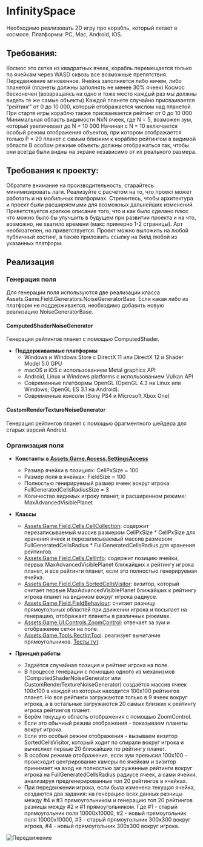 # InfinitySpace

Необходимо реализовать 2D игру про корабль, который летает в космосе. Платформы: PC, Mac, Android, iOS.

## Требования:
Космос это сетка из квадратных ячеек, корабль перемещается только по ячейкам через WASD сквозь все возможные препятствия. Передвижение мгновенное.
Ячейка заполняется либо ничем, либо планетой (планеты должны заполнять не менее 30% ячеек)
Космос бесконечен (возвращаясь на одно и тоже место каждый раз мы должны видеть те же самые объекты)
Каждой планете случайно присваивается “рейтинг” от 0 до 10 000, который отображается числом над планетой. При старте игры кораблю также присваивается рейтинг от 0 до 10 000
Минимальная область видимости NxN ячеек, где N = 5, возможен зум, который увеличивает до N = 10 000
Начиная с N = 10 включается особый режим отображения объектов, при котором отображается только P = 20 планет с самым близким к кораблю рейтингом в видимой области
В особом режиме объекты должны отображаться так, чтобы они всегда были видны на экране независимо от их реального размера.

## Требования к проекту:
Обратите внимание на производительность, старайтесь минимизировать лаги. Реализуйте с расчетом на то, что проект может работать и на мобильных платформах.
Стремитесь, чтобы архитектура и проект были расширяемыми для возможных дальнейших изменений.
Приветствуется краткое описание того, что и как было сделано плюс что можно было бы улучшить в будущем при развитии проекта и на что, возможно, не хватило времени (макс примерно 1-2 страницы).
Арт необязателен, но приветствуется.
Проект можно выложить на любой публичный хостинг, а также приложить ссылку на билд любой из указанных платформ.

## Реализация

### Генерация поля

Для генерации поля используются две реализации класса Assets.Game.Field.Generators.NoiseGeneratorBase. Если какая либо из платформ не поддерживается, необходимо добавить новую реализацию NoiseGeneratorBase.

#### ComputedShaderNoiseGenerator
Генерация рейтингов планет с помощью ComputedShader.

* **Поддерживаемые платформы**
    * Windows и Windows Store с DirectX 11 или DirectX 12 и Shader Model 5.0 GPU
    * macOS и iOS с использованием Metal graphics API
    * Android, Linux и Windows platforms с использованием Vulkan API
    * Современные платформы OpenGL (OpenGL 4.3 на Linux или Windows; OpenGL ES 3.1 на Android).
    * Современные консоли (Sony PS4 и Microsoft Xbox One)

#### CustomRenderTextureNoiseGenerator
Генерация рейтингов планет с помощью фрагментного шейдера для старых версий Android.

### Организация поля

* **Константы в [Assets.Game.Access.SettingsAccess](https://github.com/fornetjob/InfinitySpace/blob/master/InfinitySpace/Assets/Game/Access/SettingsAccess.cs)**
    * Размер ячейки в позициях: CellPxSize = 100
    * Размер поля в ячейках: FieldSize = 100
    * Полностью генирируемый размер ячеек вокруг игрока: FullGeneratedCellsRadiusSize = 3
    * Количество видимых игроку планет, в расширенном режиме: MaxAdvancedVisiblePlanet

* **Классы**
    * [Assets.Game.Field.Cells.CellCollection](https://github.com/fornetjob/InfinitySpace/blob/master/InfinitySpace/Assets/Game/Field/Cells/CellCollection.cs): содержит перезаписываемый массив размером CellPxSize * CellPxSize для хранения ячеек и перезаписываемый массив размером FullGeneratedCellsRadius * FullGeneratedCellsRadius для хранения рейтингов.
    * [Assets.Game.Field.Cells.CellInfo](https://github.com/fornetjob/InfinitySpace/blob/master/InfinitySpace/Assets/Game/Field/Cells/CellInfo.cs): содержит позицию ячейки, первых MaxAdvancedVisiblePlanet ближайших к рейтингу игрока планет, и все рейтинги планет, если это полностью генерируемая ячейка.
    * [Assets.Game.Field.Cells.SortedCellsVisitor](https://github.com/fornetjob/InfinitySpace/blob/master/InfinitySpace/Assets/Game/Field/Cells/SortedCellsVisitor.cs): визитор, который считает первые MaxAdvancedVisiblePlanet ближайших к рейтингу игрока планет на видимом вокруг игрока радиусе.
    * [Assets.Game.Field.FieldBehaviour](https://github.com/fornetjob/InfinitySpace/blob/master/InfinitySpace/Assets/Game/Field/FieldBehaviour.cs): считает разницу прямоугольных областей при движении игрока и посылает на генерацию, отображает планеты в различных режимах.
    * [Assets.Game.UI.Controls.ZoomControl](https://github.com/fornetjob/InfinitySpace/blob/master/InfinitySpace/Assets/Game/UI/Controls/ZoomControl.cs): отвечает за зум и отображение сетки на поле.
    * [Assets.Game.Tools.RectIntTool](https://github.com/fornetjob/InfinitySpace/blob/master/InfinitySpace/Assets/Game/Tools/RectIntTool.cs): реализует вычитание прямоугольников. [Тесты тут](https://github.com/fornetjob/InfinitySpace/blob/master/InfinitySpace/Assets/Game/Editor/Tests/RectangleTest.cs).

* **Принцип работы**
    * Задаётся случайная позиция и рейтинг игрока на поле.
    * В процессе генерации с помощью одного из механизмов (ComputedShaderNoiseGenerator или CustomRenderTextureNoiseGenerator) создаётся массив ячеек 100х100 в каждой из которых находится 100х100 рейтингов планет. Но все рейтинги загружаются только в 9 ячеек вокруг игрока, а в остальные загружаются 20 самых близких к рейтингу игрока рейтингов планет.
    * Берём текущую область отображения с помощью ZoomControl.
    * Если это обычный режим отображения - показываем планеты вокруг игрока.
    * Если это особый режим отображения - вызываем визитор SortedCellsVisitor, который ходит по спирали вокруг игрока и вычисляет первые 20 ближайших по рейтингу планет.
    * В особом режиме отображения, если зум превысил 100х100 - происходит центрирование камеры по ячейкам и визитор принимает на вход не полностью загруженные рейтинги вокруг игрока на FullGeneratedCellsRadius радиусе ячеек, а сами ячейки, анализируя предгенерированные топ 20 рейтингов в ячейках.
    * При передвижении игрока, если была изменена текущая ячейка, создаются два задания: на генерацию всех данных разницы между #4 и #3 прямоугольником и генерацию топ 20 рейтингов разницы между #2 и #1 прямоугольником. Где #1 - старый прямоугольник поля 10000х10000, #2 - новый прямоугольник поля 10000х10000, #3 - старый прямоугольник 300х300 вокруг игрока, #4 - новый прямоугольник 300х300 вокруг игрока.

![Передвижение](https://c.radikal.ru/c30/1808/1d/a55483549034.png)
